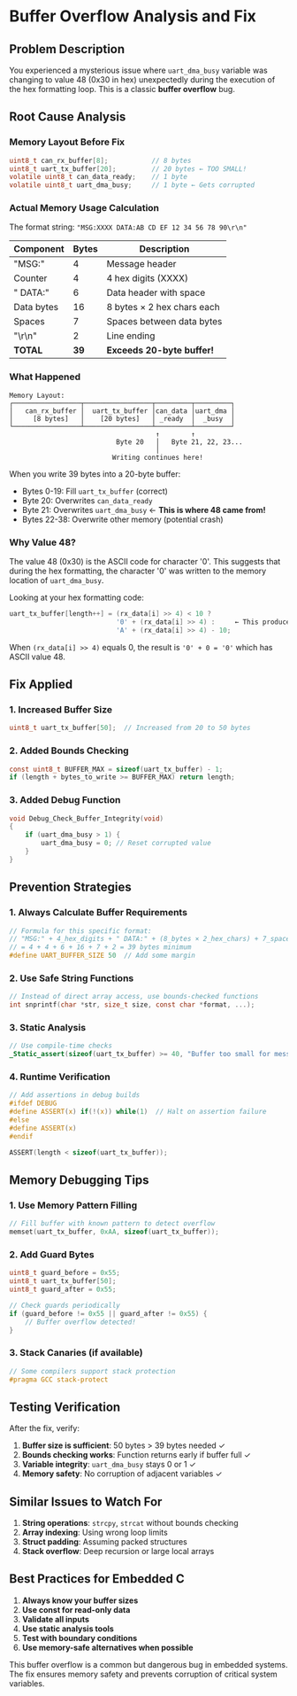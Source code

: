 # Buffer Overflow Analysis and Fix

## Problem Description

You experienced a mysterious issue where `uart_dma_busy` variable was changing to value 48 (0x30 in hex) unexpectedly during the execution of the hex formatting loop. This is a classic **buffer overflow** bug.

## Root Cause Analysis

### Memory Layout Before Fix
```c
uint8_t can_rx_buffer[8];           // 8 bytes
uint8_t uart_tx_buffer[20];         // 20 bytes ← TOO SMALL!
volatile uint8_t can_data_ready;    // 1 byte
volatile uint8_t uart_dma_busy;     // 1 byte ← Gets corrupted
```

### Actual Memory Usage Calculation

The format string: `"MSG:XXXX DATA:AB CD EF 12 34 56 78 90\r\n"`

| Component | Bytes | Description |
|-----------|-------|-------------|
| "MSG:" | 4 | Message header |
| Counter | 4 | 4 hex digits (XXXX) |
| " DATA:" | 6 | Data header with space |
| Data bytes | 16 | 8 bytes × 2 hex chars each |
| Spaces | 7 | Spaces between data bytes |
| "\r\n" | 2 | Line ending |
| **TOTAL** | **39** | **Exceeds 20-byte buffer!** |

### What Happened

```
Memory Layout:
┌─────────────────┬─────────────────┬─────────┬─────────┐
│   can_rx_buffer │  uart_tx_buffer │can_data │uart_dma │
│     [8 bytes]   │    [20 bytes]   │ _ready  │  _busy  │
└─────────────────┴─────────────────┴─────────┴─────────┘
                                     ↑        ↑
                           Byte 20   │   Byte 21, 22, 23...
                                     │
                          Writing continues here!
```

When you write 39 bytes into a 20-byte buffer:
- Bytes 0-19: Fill `uart_tx_buffer` (correct)
- Byte 20: Overwrites `can_data_ready`
- Byte 21: Overwrites `uart_dma_busy` ← **This is where 48 came from!**
- Bytes 22-38: Overwrite other memory (potential crash)

### Why Value 48?

The value 48 (0x30) is the ASCII code for character '0'. This suggests that during the hex formatting, the character '0' was written to the memory location of `uart_dma_busy`.

Looking at your hex formatting code:
```c
uart_tx_buffer[length++] = (rx_data[i] >> 4) < 10 ? 
                           '0' + (rx_data[i] >> 4) :     ← This produces '0' (ASCII 48)
                           'A' + (rx_data[i] >> 4) - 10;
```

When `(rx_data[i] >> 4)` equals 0, the result is `'0' + 0 = '0'` which has ASCII value 48.

## Fix Applied

### 1. Increased Buffer Size
```c
uint8_t uart_tx_buffer[50];  // Increased from 20 to 50 bytes
```

### 2. Added Bounds Checking
```c
const uint8_t BUFFER_MAX = sizeof(uart_tx_buffer) - 1;
if (length + bytes_to_write >= BUFFER_MAX) return length;
```

### 3. Added Debug Function
```c
void Debug_Check_Buffer_Integrity(void)
{
    if (uart_dma_busy > 1) {
        uart_dma_busy = 0; // Reset corrupted value
    }
}
```

## Prevention Strategies

### 1. Always Calculate Buffer Requirements
```c
// Formula for this specific format:
// "MSG:" + 4_hex_digits + " DATA:" + (8_bytes × 2_hex_chars) + 7_spaces + "\r\n"
// = 4 + 4 + 6 + 16 + 7 + 2 = 39 bytes minimum
#define UART_BUFFER_SIZE 50  // Add some margin
```

### 2. Use Safe String Functions
```c
// Instead of direct array access, use bounds-checked functions
int snprintf(char *str, size_t size, const char *format, ...);
```

### 3. Static Analysis
```c
// Use compile-time checks
_Static_assert(sizeof(uart_tx_buffer) >= 40, "Buffer too small for message format");
```

### 4. Runtime Verification
```c
// Add assertions in debug builds
#ifdef DEBUG
#define ASSERT(x) if(!(x)) while(1)  // Halt on assertion failure
#else
#define ASSERT(x)
#endif

ASSERT(length < sizeof(uart_tx_buffer));
```

## Memory Debugging Tips

### 1. Use Memory Pattern Filling
```c
// Fill buffer with known pattern to detect overflow
memset(uart_tx_buffer, 0xAA, sizeof(uart_tx_buffer));
```

### 2. Add Guard Bytes
```c
uint8_t guard_before = 0x55;
uint8_t uart_tx_buffer[50];
uint8_t guard_after = 0x55;

// Check guards periodically
if (guard_before != 0x55 || guard_after != 0x55) {
    // Buffer overflow detected!
}
```

### 3. Stack Canaries (if available)
```c
// Some compilers support stack protection
#pragma GCC stack-protect
```

## Testing Verification

After the fix, verify:

1. **Buffer size is sufficient**: 50 bytes > 39 bytes needed ✓
2. **Bounds checking works**: Function returns early if buffer full ✓
3. **Variable integrity**: `uart_dma_busy` stays 0 or 1 ✓
4. **Memory safety**: No corruption of adjacent variables ✓

## Similar Issues to Watch For

1. **String operations**: `strcpy`, `strcat` without bounds checking
2. **Array indexing**: Using wrong loop limits
3. **Struct padding**: Assuming packed structures
4. **Stack overflow**: Deep recursion or large local arrays

## Best Practices for Embedded C

1. **Always know your buffer sizes**
2. **Use const for read-only data**
3. **Validate all inputs**
4. **Use static analysis tools**
5. **Test with boundary conditions**
6. **Use memory-safe alternatives when possible**

This buffer overflow is a common but dangerous bug in embedded systems. The fix ensures memory safety and prevents corruption of critical system variables.

